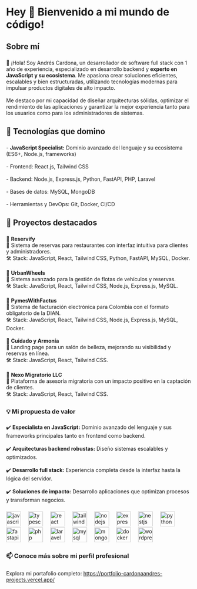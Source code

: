 <h1 align="left">Hey 👋 Bienvenido a mi mundo de código!</h1>

###

<h2 align="left">Sobre mí</h2>

###

<p align="left">👋 ¡Hola! Soy Andrés Cardona, un desarrollador de software full stack con 1 año de experiencia, especializado en desarrollo backend y <strong>experto en JavaScript y su ecosistema</strong>. Me apasiona crear soluciones eficientes, escalables y bien estructuradas, utilizando tecnologías modernas para impulsar productos digitales de alto impacto.<br><br>Me destaco por mi capacidad de diseñar arquitecturas sólidas, optimizar el rendimiento de las aplicaciones y garantizar la mejor experiencia tanto para los usuarios como para los administradores de sistemas.</p>

###

<h2 align="left">🚀 Tecnologías que domino</h2>

###

<p align="left">- <strong>JavaScript Specialist:</strong> Dominio avanzado del lenguaje y su ecosistema (ES6+, Node.js, frameworks)<br><br>- Frontend: React.js, Tailwind CSS<br><br>- Backend: Node.js, Express.js, Python, FastAPI, PHP, Laravel<br><br>- Bases de datos: MySQL, MongoDB<br><br>- Herramientas y DevOps: Git, Docker, CI/CD</p>

###

<h2 align="left">📌 Proyectos destacados</h2>

###

<p align="left">🔹 <strong>Reservify</strong><br>📌 Sistema de reservas para restaurantes con interfaz intuitiva para clientes y administradores.<br>🛠️ Stack: JavaScript, React, Tailwind CSS, Python, FastAPI, MySQL, Docker.<br><br>🔹 <strong>UrbanWheels</strong><br>📌 Sistema avanzado para la gestión de flotas de vehículos y reservas.<br>🛠️ Stack: JavaScript, React, Tailwind CSS, Node.js, Express.js, MySQL.<br><br>🔹 <strong>PymesWithFactus</strong><br>📌 Sistema de facturación electrónica para Colombia con el formato obligatorio de la DIAN.<br>🛠️ Stack: JavaScript, React, Tailwind CSS, Node.js, Express.js, MySQL, Docker.<br><br>🔹 <strong>Cuidado y Armonía</strong><br>📌 Landing page para un salón de belleza, mejorando su visibilidad y reservas en línea.<br>🛠️ Stack: JavaScript, React, Tailwind CSS.<br><br>🔹 <strong>Nexo Migratorio LLC</strong><br>📌 Plataforma de asesoría migratoria con un impacto positivo en la captación de clientes.<br>🛠️ Stack: JavaScript, React, Tailwind CSS.</p>

###

<h3 align="left">💡 Mi propuesta de valor</h3>

###

<p align="left">✔️ <strong>Especialista en JavaScript:</strong> Dominio avanzado del lenguaje y sus frameworks principales tanto en frontend como backend.<br><br>✔️ <strong>Arquitecturas backend robustas:</strong> Diseño sistemas escalables y optimizados.<br><br>✔️ <strong>Desarrollo full stack:</strong> Experiencia completa desde la interfaz hasta la lógica del servidor.<br><br>✔️ <strong>Soluciones de impacto:</strong> Desarrollo aplicaciones que optimizan procesos y transforman negocios.</p>

###

<div align="left">
  <img src="https://cdn.jsdelivr.net/gh/devicons/devicon/icons/javascript/javascript-original.svg" height="40" alt="javascript logo"  />
  <img width="12" />
  <img src="https://cdn.jsdelivr.net/gh/devicons/devicon/icons/typescript/typescript-original.svg" height="40" alt="typescript logo"  />
  <img width="12" />
  <img src="https://cdn.jsdelivr.net/gh/devicons/devicon/icons/react/react-original.svg" height="40" alt="react logo"  />
  <img width="12" />
  <img src="https://cdn.jsdelivr.net/gh/devicons/devicon/icons/tailwindcss/tailwindcss-original-wordmark.svg" height="40" alt="tailwindcss logo"  />
  <img width="12" />
  <img src="https://cdn.jsdelivr.net/gh/devicons/devicon/icons/nodejs/nodejs-original.svg" height="40" alt="nodejs logo"  />
  <img width="12" />
  <img src="https://cdn.jsdelivr.net/gh/devicons/devicon/icons/express/express-original.svg" height="40" alt="express logo"  />
  <img width="12" />
  <img src="https://cdn.jsdelivr.net/gh/devicons/devicon/icons/nestjs/nestjs-original.svg" height="40" alt="nestjs logo"  />
  <img width="12" />
  <img src="https://cdn.jsdelivr.net/gh/devicons/devicon/icons/python/python-original.svg" height="40" alt="python logo"  />
  <img width="12" />
  <img src="https://cdn.jsdelivr.net/gh/devicons/devicon/icons/fastapi/fastapi-original.svg" height="40" alt="fastapi logo"  />
  <img width="12" />
  <img src="https://cdn.jsdelivr.net/gh/devicons/devicon/icons/php/php-original.svg" height="40" alt="php logo"  />
  <img width="12" />
  <img src="https://cdn.jsdelivr.net/gh/devicons/devicon/icons/laravel/laravel-original.svg" height="40" alt="laravel logo"  />
  <img width="12" />
  <img src="https://cdn.jsdelivr.net/gh/devicons/devicon/icons/mysql/mysql-original.svg" height="40" alt="mysql logo"  />
  <img width="12" />
  <img src="https://cdn.jsdelivr.net/gh/devicons/devicon/icons/mongodb/mongodb-original.svg" height="40" alt="mongodb logo"  />
  <img width="12" />
  <img src="https://cdn.jsdelivr.net/gh/devicons/devicon/icons/docker/docker-original.svg" height="40" alt="docker logo"  />
  <img width="12" />
  <img src="https://cdn.simpleicons.org/wordpress/21759B" height="40" alt="wordpress logo"  />
</div>

###

<h3 align="left">📫 Conoce más sobre mi perfil profesional </h3>

###

<p align="left">Explora mi portafolio completo: <a href="https://portfolio-cardonaandres-projects.vercel.app/" target="_blank">https://portfolio-cardonaandres-projects.vercel.app/</a></p>

###

